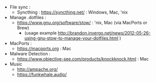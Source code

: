 * File sync : 
  * Syncthing : https://syncthing.net/ : Windows, Mac, 'nix
* Manage .dotfiles :
  * https://www.gnu.org/software/stow/ : 'nix, Mac (via MacPorts or Brew)
    * (usage example http://brandon.invergo.net/news/2012-05-26-using-gnu-stow-to-manage-your-dotfiles.html )
* MacPorts :
  * https://macports.org : Mac
* Malware Detection :
  * https://www.objective-see.com/products/knockknock.html : Mac
* Music
  * http://ampache.org/
  * https://funkwhale.audio/
